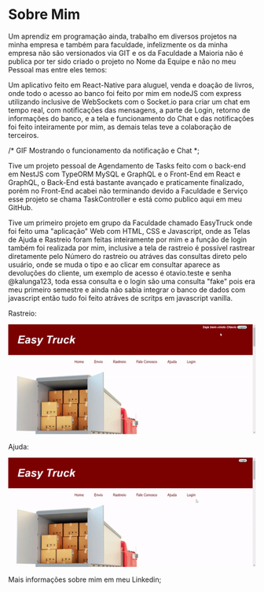# Sobre Mim
Um aprendiz em programação ainda, trabalho em diversos projetos na minha empresa e também para faculdade, infelizmente os da minha empresa não são versionados via 
GIT e os da Faculdade a Maioria não é publica por ter sido criado o projeto no Nome da Equipe e não no meu Pessoal mas entre eles temos:

Um aplicativo feito em React-Native para aluguel, venda e doação de livros, onde todo o acesso ao banco foi feito por mim em nodeJS com express utilizando inclusive de
WebSockets com o Socket.io para criar um chat em tempo real, com notificações das mensagens, a parte de Login, retorno de informações do banco, e a tela e funcionamento
do Chat e das notificações foi feito inteiramente por mim, as demais telas teve a colaboração de terceiros.

/* GIF Mostrando o funcionamento da notificação e Chat \*;

Tive um projeto pessoal de Agendamento de Tasks feito com o back-end em NestJS com TypeORM MySQL e GraphQL e o Front-End em React e GraphQL, o Back-End está bastante
avançado e praticamente finalizado, porém no Front-End acabei não terminando devido a Faculdade e Serviço esse projeto se chama TaskController e está como publico aqui
em meu GitHub.

Tive um primeiro projeto em grupo da Faculdade chamado EasyTruck onde foi feito uma "aplicação" Web com HTML, CSS e Javascript, onde as Telas de Ajuda e Rastreio foram
feitas inteiramente por mim e a função de login também foi realizada por mim, inclusive a tela de rastreio é possível rastrear diretamente pelo Número do rastreio ou
atráves das consultas direto pelo usuário, onde se muda o tipo e ao clicar em consultar aparece as devoluções do cliente, um exemplo de acesso é otavio.teste e senha
@kalunga123, toda essa consulta e o login são uma consulta "fake" pois era meu primeiro semestre e ainda não sabia integrar o banco de dados com javascript então tudo
foi feito atráves de scritps em javascript vanilla.

Rastreio:

![](https://github.com/otavioguisilva/Sobre-Mim/blob/main/ADSgifRastreio.gif)

Ajuda: 

![](https://github.com/otavioguisilva/Sobre-Mim/blob/main/ADSgifAjuda.gif)

Mais informações sobre mim em meu Linkedin;
